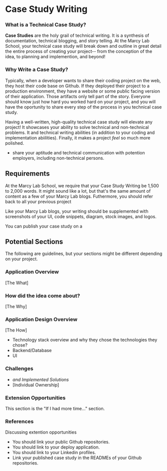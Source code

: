# Case Study Writing

### What is a Technical Case Study?
**Case Studies** are the holy grail of technical writing. It is a synthesis of documentation, technical blogging, and story telling. At the Marcy Lab School, your technical case study will break down and outline in great detail the entire process of creating your project-- from the conception of the idea, to planning and implemention, and beyond! 

### Why Write a Case Study?
Typically, when a developer wants to share their coding project on the web, they host their code base on Github. If they deployed their project to a production environment, they have a website or some public facing version of their application. Those artifacts only tell part of the story. Everyone should know just how hard you worked hard on your project, and you will have the oportunity to share every step of the process in you technical case study. 

Having a well-written, high-quality technical case study will elevate any project! It showcases your ability to solve technical and non-technical problems. It  and technical writing abilities (in addition to your coding and implementation abiilities). Finally, it makes a project *feel* so much more polished.
- share your aptitude and technical communication with potention employers, including non-technical persons.


## Requirements

At the Marcy Lab School, we require that your Case Study Writing be 1,500 to 2,000 words. It might sound like a lot, but that's the same amount of content as a few of your Marcy Lab blogs. Futhermore, you should refer back to all your previous project 

Like your Marcy Lab blogs, your writing should be supplemented with screenshots of your UI, code snippets, diagram, stock images, and logos. 

You can publish your case study on a 

## Potential Sections

The following are guidelines, but your sections might be different depending on your project. 

### Application Overview

[The What]

### How did the idea come about? 
    
[The Why]
    
### Application Design Overview

[The How]

- Technology stack overview and why they chose the technologies they chose?
- Backend/Database
- UI
        
### Challenges 
- *and Implemented Solutions*
- [Individual Ownership]
        
### Extension Opportunities

This section is the "If I had more time..." section.

### References

Discussing extention opportunities 

- You should link your public Github repositories.
- You should link to your deploy application.
- You should link to your Linkedin profiles.
- Link your published case study in the READMEs of your Github repositories. 
